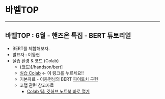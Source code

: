 # 바벨TOP

--------------------

## 바벨TOP : 6월 - 핸즈온 특집 - BERT 튜토리얼

* BERT를 체험해보자.
* 발표자 : 이동현
* 실습 환경 & 코드 (Colab)
   * (코드)[/handson/bert]
   * [실습 Colab](https://colab.research.google.com/github/babelPish/BabelTOP/blob/master/handson/bert/pytorchic_bert-1.ipynb) <- 이 링크를 누르세요!!
   * 기본자료 - 이동현님의 BERT [파이토치 구현](https://github.com/dhlee347/pytorchic-bert)
   * 코랩 관련 참고자료
      - [Colab 팁: 깃허브 노트북 바로 열기](https://tensorflow.blog/2018/04/19/colab-%ED%8C%81-%EA%B9%83%ED%97%88%EB%B8%8C-%EB%85%B8%ED%8A%B8%EB%B6%81-%EB%B0%94%EB%A1%9C-%EC%97%B4%EA%B8%B0/)
